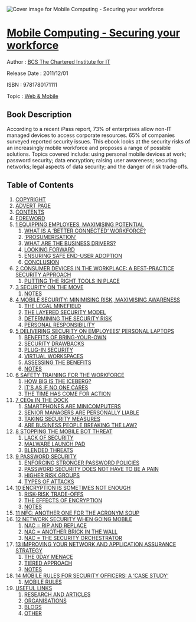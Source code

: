 ![Cover image for Mobile Computing - Securing your workforce](https://imgdetail.ebookreading.net/cover/cover/web_mobile/EB9781780171111.jpg)

[Mobile Computing - Securing your workforce](https://ebookreading.net/view/book/Mobile+Computing+-+Securing+your+workforce-EB9781780171111_1.html "Mobile Computing - Securing your workforce")
====================================================================================================================

Author : [BCS The Chartered Institute for IT](https://ebookreading.net/search/author/BCS+The+Chartered+Institute+for+IT)

Release Date : 2011/12/01

ISBN : 9781780171111

Topic : [Web & Mobile](https://ebookreading.net/search/category/web-mobile)

Book Description
-----------------

According to a recent iPass report, 73% of enterprises allow non-IT managed devices to access corporate resources. 65% of companies surveyed reported security issues. This ebook looks at the security risks of an increasingly mobile workforce and proposes a range of possible solutions. Topics covered include: using personal mobile devices at work; password security; data encryption; raising user awareness; securing networks; legal aspects of data security; and the danger of risk trade-offs.
              
Table of Contents
-----------------

1. [COPYRIGHT](https://ebookreading.net/view/book/Mobile+Computing+-+Securing+your+workforce-EB9781780171111_1.html#frontcoverImage)
1. [ADVERT PAGE](https://ebookreading.net/view/book/Mobile+Computing+-+Securing+your+workforce-EB9781780171111_3.html#advertPage)
1. [CONTENTS](https://ebookreading.net/view/book/Mobile+Computing+-+Securing+your+workforce-EB9781780171111_4.html#toc)
1. [FOREWORD](https://ebookreading.net/view/book/Mobile+Computing+-+Securing+your+workforce-EB9781780171111_5.html#foreward)
1. [1 EQUIPPING EMPLOYEES, MAXIMISING POTENTIAL](https://ebookreading.net/view/book/Mobile+Computing+-+Securing+your+workforce-EB9781780171111_6.html#chapter01)
    1. [WHAT IS A ‘BETTER CONNECTED’ WORKFORCE?](https://ebookreading.net/view/book/Mobile+Computing+-+Securing+your+workforce-EB9781780171111_6.html#ch1-1)
    1. [‘PROSUMERISATION’](https://ebookreading.net/view/book/Mobile+Computing+-+Securing+your+workforce-EB9781780171111_6.html#ch1-2)
    1. [WHAT ARE THE BUSINESS DRIVERS?](https://ebookreading.net/view/book/Mobile+Computing+-+Securing+your+workforce-EB9781780171111_6.html#ch1-3)
    1. [LOOKING FORWARD](https://ebookreading.net/view/book/Mobile+Computing+-+Securing+your+workforce-EB9781780171111_6.html#ch1-4)
    1. [ENSURING SAFE END-USER ADOPTION](https://ebookreading.net/view/book/Mobile+Computing+-+Securing+your+workforce-EB9781780171111_6.html#ch1-5)
    1. [CONCLUSION](https://ebookreading.net/view/book/Mobile+Computing+-+Securing+your+workforce-EB9781780171111_6.html#ch1-6)
1. [2 CONSUMER DEVICES IN THE WORKPLACE: A BEST-PRACTICE SECURITY APPROACH](https://ebookreading.net/view/book/Mobile+Computing+-+Securing+your+workforce-EB9781780171111_7.html#chapter02)
    1. [PUTTING THE RIGHT TOOLS IN PLACE](https://ebookreading.net/view/book/Mobile+Computing+-+Securing+your+workforce-EB9781780171111_7.html#ch2-1)
1. [3 SECURITY ON THE MOVE](https://ebookreading.net/view/book/Mobile+Computing+-+Securing+your+workforce-EB9781780171111_8.html#chapter03)
    1. [NOTES](https://ebookreading.net/view/book/Mobile+Computing+-+Securing+your+workforce-EB9781780171111_8.html#ch3-1)
1. [4 MOBILE SECURITY: MINIMISING RISK, MAXIMISING AWARENESS](https://ebookreading.net/view/book/Mobile+Computing+-+Securing+your+workforce-EB9781780171111_9.html#chapter04)
    1. [THE LEGAL MINEFIELD](https://ebookreading.net/view/book/Mobile+Computing+-+Securing+your+workforce-EB9781780171111_9.html#ch4-1)
    1. [THE LAYERED SECURITY MODEL](https://ebookreading.net/view/book/Mobile+Computing+-+Securing+your+workforce-EB9781780171111_9.html#ch4-2)
    1. [DETERMINING THE SECURITY RISK](https://ebookreading.net/view/book/Mobile+Computing+-+Securing+your+workforce-EB9781780171111_9.html#ch4-3)
    1. [PERSONAL RESPONSIBILITY](https://ebookreading.net/view/book/Mobile+Computing+-+Securing+your+workforce-EB9781780171111_9.html#ch4-4)
1. [5 DELIVERING SECURITY ON EMPLOYEES’ PERSONAL LAPTOPS](https://ebookreading.net/view/book/Mobile+Computing+-+Securing+your+workforce-EB9781780171111_10.html#chapter05)
    1. [BENEFITS OF BRING-YOUR-OWN](https://ebookreading.net/view/book/Mobile+Computing+-+Securing+your+workforce-EB9781780171111_10.html#ch5-1)
    1. [SECURITY DRAWBACKS](https://ebookreading.net/view/book/Mobile+Computing+-+Securing+your+workforce-EB9781780171111_10.html#ch5-2)
    1. [PLUG-IN SECURITY](https://ebookreading.net/view/book/Mobile+Computing+-+Securing+your+workforce-EB9781780171111_10.html#ch5-3)
    1. [VIRTUAL WORKSPACES](https://ebookreading.net/view/book/Mobile+Computing+-+Securing+your+workforce-EB9781780171111_10.html#ch5-4)
    1. [ASSESSING THE BENEFITS](https://ebookreading.net/view/book/Mobile+Computing+-+Securing+your+workforce-EB9781780171111_10.html#ch5-5)
    1. [NOTES](https://ebookreading.net/view/book/Mobile+Computing+-+Securing+your+workforce-EB9781780171111_10.html#ch5-6)
1. [6 SAFETY TRAINING FOR THE WORKFORCE](https://ebookreading.net/view/book/Mobile+Computing+-+Securing+your+workforce-EB9781780171111_11.html#chapter06)
    1. [HOW BIG IS THE ICEBERG?](https://ebookreading.net/view/book/Mobile+Computing+-+Securing+your+workforce-EB9781780171111_11.html#ch6-1)
    1. [IT’S AS IF NO ONE CARES](https://ebookreading.net/view/book/Mobile+Computing+-+Securing+your+workforce-EB9781780171111_11.html#ch6-2)
    1. [THE TIME HAS COME FOR ACTION](https://ebookreading.net/view/book/Mobile+Computing+-+Securing+your+workforce-EB9781780171111_11.html#ch6-3)
1. [7 CEOs IN THE DOCK](https://ebookreading.net/view/book/Mobile+Computing+-+Securing+your+workforce-EB9781780171111_12.html#chapter07)
    1. [SMARTPHONES ARE MINICOMPUTERS](https://ebookreading.net/view/book/Mobile+Computing+-+Securing+your+workforce-EB9781780171111_12.html#ch7-1)
    1. [SENIOR MANAGERS ARE PERSONALLY LIABLE](https://ebookreading.net/view/book/Mobile+Computing+-+Securing+your+workforce-EB9781780171111_12.html#ch7-2)
    1. [TAKING SECURITY MEASURES](https://ebookreading.net/view/book/Mobile+Computing+-+Securing+your+workforce-EB9781780171111_12.html#ch7-3)
    1. [ARE BUSINESS PEOPLE BREAKING THE LAW?](https://ebookreading.net/view/book/Mobile+Computing+-+Securing+your+workforce-EB9781780171111_12.html#ch7-4)
1. [8 STOPPING THE MOBILE BOT THREAT](https://ebookreading.net/view/book/Mobile+Computing+-+Securing+your+workforce-EB9781780171111_13.html#chapter08)
    1. [LACK OF SECURITY](https://ebookreading.net/view/book/Mobile+Computing+-+Securing+your+workforce-EB9781780171111_13.html#ch8-1)
    1. [MALWARE LAUNCH PAD](https://ebookreading.net/view/book/Mobile+Computing+-+Securing+your+workforce-EB9781780171111_13.html#ch8-2)
    1. [BLENDED THREATS](https://ebookreading.net/view/book/Mobile+Computing+-+Securing+your+workforce-EB9781780171111_13.html#ch8-3)
1. [9 PASSWORD SECURITY](https://ebookreading.net/view/book/Mobile+Computing+-+Securing+your+workforce-EB9781780171111_14.html#chapter09)
    1. [ENFORCING STRONGER PASSWORD POLICIES](https://ebookreading.net/view/book/Mobile+Computing+-+Securing+your+workforce-EB9781780171111_14.html#ch9-1)
    1. [PASSWORD SECURITY DOES NOT HAVE TO BE A PAIN](https://ebookreading.net/view/book/Mobile+Computing+-+Securing+your+workforce-EB9781780171111_14.html#ch9-2)
    1. [HIGHER RISK GROUPS](https://ebookreading.net/view/book/Mobile+Computing+-+Securing+your+workforce-EB9781780171111_14.html#ch9-3)
    1. [TYPES OF ATTACKS](https://ebookreading.net/view/book/Mobile+Computing+-+Securing+your+workforce-EB9781780171111_14.html#ch9-4)
1. [10 ENCRYPTION IS SOMETIMES NOT ENOUGH](https://ebookreading.net/view/book/Mobile+Computing+-+Securing+your+workforce-EB9781780171111_15.html#chapter10)
    1. [RISK-RISK TRADE-OFFS](https://ebookreading.net/view/book/Mobile+Computing+-+Securing+your+workforce-EB9781780171111_15.html#ch10-1)
    1. [THE EFFECTS OF ENCRYPTION](https://ebookreading.net/view/book/Mobile+Computing+-+Securing+your+workforce-EB9781780171111_15.html#ch10-2)
    1. [NOTES](https://ebookreading.net/view/book/Mobile+Computing+-+Securing+your+workforce-EB9781780171111_15.html#ch10-3)
1. [11 NFC: ANOTHER ONE FOR THE ACRONYM SOUP](https://ebookreading.net/view/book/Mobile+Computing+-+Securing+your+workforce-EB9781780171111_16.html#chapter11)
1. [12 NETWORK SECURITY WHEN GOING MOBILE](https://ebookreading.net/view/book/Mobile+Computing+-+Securing+your+workforce-EB9781780171111_17.html#chapter12)
    1. [NAC = RIP AND REPLACE](https://ebookreading.net/view/book/Mobile+Computing+-+Securing+your+workforce-EB9781780171111_17.html#ch12-1)
    1. [NAC = ANOTHER BRICK IN THE WALL](https://ebookreading.net/view/book/Mobile+Computing+-+Securing+your+workforce-EB9781780171111_17.html#ch12-2)
    1. [NAC = THE SECURITY ORCHESTRATOR](https://ebookreading.net/view/book/Mobile+Computing+-+Securing+your+workforce-EB9781780171111_17.html#ch12-3)
1. [13 IMPROVING YOUR NETWORK AND APPLICATION ASSURANCE STRATEGY](https://ebookreading.net/view/book/Mobile+Computing+-+Securing+your+workforce-EB9781780171111_18.html#chapter13)
    1. [THE 0DAY MENACE](https://ebookreading.net/view/book/Mobile+Computing+-+Securing+your+workforce-EB9781780171111_18.html#ch13-1)
    1. [TIERED APPROACH](https://ebookreading.net/view/book/Mobile+Computing+-+Securing+your+workforce-EB9781780171111_18.html#ch13-2)
    1. [NOTES](https://ebookreading.net/view/book/Mobile+Computing+-+Securing+your+workforce-EB9781780171111_18.html#ch13-3)
1. [14 MOBILE RULES FOR SECURITY OFFICERS: A ‘CASE STUDY’](https://ebookreading.net/view/book/Mobile+Computing+-+Securing+your+workforce-EB9781780171111_19.html#chapter14)
    1. [MOBILE RULES](https://ebookreading.net/view/book/Mobile+Computing+-+Securing+your+workforce-EB9781780171111_19.html#ch14-1)
1. [USEFUL LINKS](https://ebookreading.net/view/book/Mobile+Computing+-+Securing+your+workforce-EB9781780171111_20.html#usefullinks)
    1. [RESEARCH AND ARTICLES](https://ebookreading.net/view/book/Mobile+Computing+-+Securing+your+workforce-EB9781780171111_20.html#use1)
    1. [ORGANISATIONS](https://ebookreading.net/view/book/Mobile+Computing+-+Securing+your+workforce-EB9781780171111_20.html#use2)
    1. [BLOGS](https://ebookreading.net/view/book/Mobile+Computing+-+Securing+your+workforce-EB9781780171111_20.html#use3)
    1. [OTHER](https://ebookreading.net/view/book/Mobile+Computing+-+Securing+your+workforce-EB9781780171111_20.html#use4)
